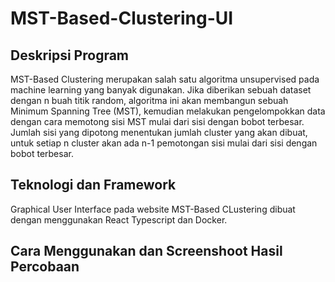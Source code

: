# MST-Based-Clustering-UI

## Deskripsi Program

MST-Based Clustering merupakan salah satu algoritma unsupervised pada machine learning yang banyak digunakan. Jika diberikan sebuah dataset dengan n buah titik random, algoritma ini akan membangun sebuah Minimum Spanning Tree (MST), kemudian melakukan pengelompokkan data dengan cara memotong sisi MST mulai dari sisi dengan bobot terbesar. Jumlah sisi yang dipotong menentukan jumlah cluster yang akan dibuat, untuk setiap n cluster akan ada n-1 pemotongan sisi mulai dari sisi dengan bobot terbesar.

## Teknologi dan Framework

Graphical User Interface pada website MST-Based CLustering dibuat dengan menggunakan React Typescript dan Docker.

## Cara Menggunakan dan Screenshoot Hasil Percobaan